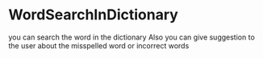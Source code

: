 # WordSearchInDictionary
you can search the word in the dictionary
Also you can give suggestion to the user about the misspelled word or incorrect words
